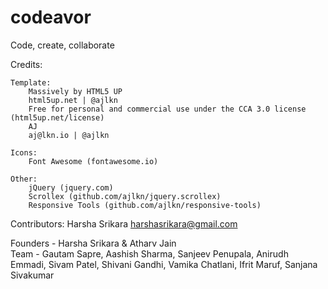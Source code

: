 # codeavor
Code, create, collaborate

Credits:

	Template:
		Massively by HTML5 UP
		html5up.net | @ajlkn
		Free for personal and commercial use under the CCA 3.0 license (html5up.net/license)
		AJ
		aj@lkn.io | @ajlkn

	Icons:
		Font Awesome (fontawesome.io)

	Other:
		jQuery (jquery.com)
		Scrollex (github.com/ajlkn/jquery.scrollex)
		Responsive Tools (github.com/ajlkn/responsive-tools)


Contributors: 
	Harsha Srikara <harshasrikara@gmail.com>
		
Founders - Harsha Srikara & Atharv Jain <br>
Team - Gautam Sapre, Aashish Sharma, Sanjeev Penupala, Anirudh Emmadi, Sivam Patel, Shivani Gandhi, Vamika Chatlani, Ifrit Maruf, Sanjana Sivakumar
